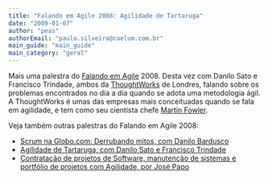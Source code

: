 ```yaml
---
title: "Falando em Agile 2008: Agilidade de Tartaruga"
date: "2009-01-07"
author: "peas"
authorEmail: "paulo.silveira@caelum.com.br"
main_guide: "main_guide"
main_category: "geral"
---
```


Mais uma palestra do [Falando em Agile](http://www.falandoemagile.com.br) 2008. Desta vez com Danilo Sato e Francisco Trindade, ambos da [ThoughtWorks](http://www.thoughtworks.com/) de Londres, falando sobre os problemas encontrados no dia a dia quando se adota uma metodologia ágil. A ThoughtWorks é umas das empresas mais conceituadas quando se fala em agilidade, e tem como seu cientista chefe [Martin Fowler](http://www.martinfowler.com/).

Veja também outras palestras do Falando em Agile 2008:

- [Scrum na Globo.com: Derrubando mitos, com Danilo Bardusco](https://blog.caelum.com.br/falando-em-agile-2008-scrum-na-globocom-derrubando-mitos/)
- [Agilidade de Tartaruga, com Danilo Sato e Francisco Trindade](https://blog.caelum.com.br/falando-em-agile-2008-agilidade-de-tartaruga/)
- [Contratação de projetos de Software, manutenção de sistemas e portfólio de projetos com Agilidade, por José Papo](https://blog.caelum.com.br/falando-em-agile-2008-palestra-jose-papo/)
